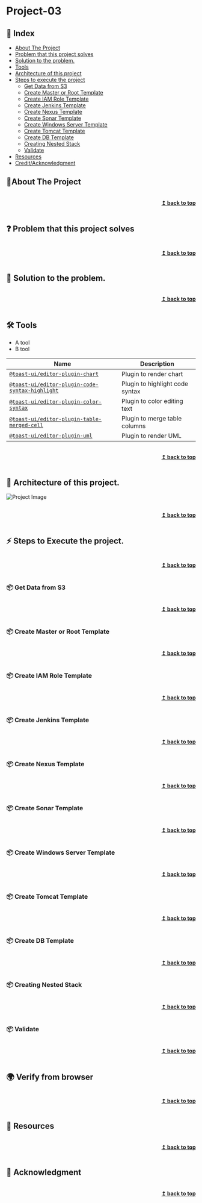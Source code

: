
# Project-03
## :ledger: Index

- [About The Project](#beginner-about-the-project)
- [Problem that this project solves ](#question-problem-that-this-project-solves)
- [Solution to the problem.](#key-solution-to-the-problem)
- [Tools](#hammer_and_wrench-Tools)
- [Architecture of this project](#house-architecture-of-this-project)
- [Steps to execute the project](#zap-steps-to-execute-the-project)
  - [Get Data from S3](#package-get-data-from-s3)
  - [Create Master or Root Template](#package-create-master-or-root-template)
  - [Create IAM Role Template](#package-create-iam-role-template)
  - [Create Jenkins Template](#package-create-jenkins-template)
  - [Create Nexus Template](#package-create-nexus-template)
  - [Create Sonar Template](#package-create-sonar-template)
  - [Create Windows Server Template](#package-create-windows-server-template)
  - [Create Tomcat Template](#package-create-tomcat-template)
  - [Create DB Template](#package-create-db-template)
  - [Creating Nested Stack](#package-creating-nested-stack)
  - [Validate](#package-validate)
- [Resources](#page_facing_up-resources)
- [Credit/Acknowledgment](#star2-creditacknowledgment)


## :beginner:About The Project

<br/>
<div align="right">
    <b><a href="#Project-03">↥ back to top</a></b>
</div>
<br/>

## :question: Problem that this project solves 

<br/>
<div align="right">
    <b><a href="#Project-03">↥ back to top</a></b>
</div>
<br/>

## :key: Solution to the problem.

<br/>
<div align="right">
    <b><a href="#Project-03">↥ back to top</a></b>
</div>
<br/>

## :hammer_and_wrench: Tools
- A tool
- B tool

| Name | Description |
| --- | --- |
| [`@toast-ui/editor-plugin-chart`](https://github.com/nhn/tui.editor/tree/master/plugins/chart) | Plugin to render chart |
| [`@toast-ui/editor-plugin-code-syntax-highlight`](https://github.com/nhn/tui.editor/tree/master/plugins/code-syntax-highlight) | Plugin to highlight code syntax |
| [`@toast-ui/editor-plugin-color-syntax`](https://github.com/nhn/tui.editor/tree/master/plugins/color-syntax) | Plugin to color editing text |
| [`@toast-ui/editor-plugin-table-merged-cell`](https://github.com/nhn/tui.editor/tree/master/plugins/table-merged-cell) | Plugin to merge table columns |
| [`@toast-ui/editor-plugin-uml`](https://github.com/nhn/tui.editor/tree/master/plugins/uml) | Plugin to render UML 

<br/>
<div align="right">
    <b><a href="#Project-03">↥ back to top</a></b>
</div>
<br/>


## :beginner: Architecture of this project.

![Project Image](project-image-url)

<br/>
<div align="right">
    <b><a href="#Project-03">↥ back to top</a></b>
</div>
<br/>

## :zap: Steps to Execute the project. 

<br/>
<div align="right">
    <b><a href="#Project-03">↥ back to top</a></b>
</div>
<br/>




### :package: Get Data from S3


<br/>
<div align="right">
    <b><a href="#Project-03">↥ back to top</a></b>
</div>
<br/>


### :package: Create Master or Root Template

<br/>
<div align="right">
    <b><a href="#Project-03">↥ back to top</a></b>
</div>
<br/>


### :package: Create IAM Role Template

<br/>
<div align="right">
    <b><a href="#Project-03">↥ back to top</a></b>
</div>
<br/>


### :package: Create Jenkins Template

<br/>
<div align="right">
    <b><a href="#Project-03">↥ back to top</a></b>
</div>
<br/>
 
### :package: Create Nexus Template

<br/>
<div align="right">
    <b><a href="#Project-03">↥ back to top</a></b>
</div>
<br/>

### :package: Create Sonar Template

<br/>
<div align="right">
    <b><a href="#Project-03">↥ back to top</a></b>
</div>
<br/>

### :package: Create Windows Server Template

<br/>
<div align="right">
    <b><a href="#Project-03">↥ back to top</a></b>
</div>
<br/>

### :package: Create Tomcat Template

<br/>
<div align="right">
    <b><a href="#Project-03">↥ back to top</a></b>
</div>
<br/>

### :package: Create DB Template

<br/>
<div align="right">
    <b><a href="#Project-03">↥ back to top</a></b>
</div>
<br/>

### :package: Creating Nested Stack
<br/>
<div align="right">
    <b><a href="#Project-03">↥ back to top</a></b>
</div>
<br/>

### :package: Validate

<br/>
<div align="right">
    <b><a href="#Project-03">↥ back to top</a></b>
</div>
<br/>

## :earth_africa: Verify from browser

<br/>
<div align="right">
    <b><a href="#Project-03">↥ back to top</a></b>
</div>
<br/>


## :page_facing_up: Resources

<br/>
<div align="right">
    <b><a href="#Project-03">↥ back to top</a></b>
</div>
<br/>


## :star2: Acknowledgment


<br/>
<div align="right">
    <b><a href="#Project-03">↥ back to top</a></b>
</div>
<br/>

